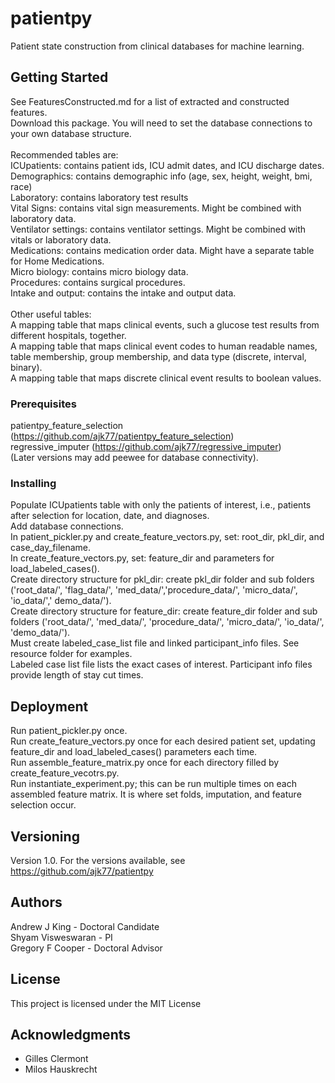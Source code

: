 # patientpy

Patient state construction from clinical databases for machine learning.

## Getting Started

See FeaturesConstructed.md for a list of extracted and constructed features. <br />
Download this package. You will need to set the database connections to your own database structure. <br />
<br />Recommended tables are:<br />
ICUpatients: contains patient ids, ICU admit dates, and ICU discharge dates. <br />
Demographics: contains demographic info (age, sex, height, weight, bmi, race)<br />
Laboratory: contains laboratory test results<br />
Vital Signs: contains vital sign measurements. Might be combined with laboratory data. <br />
Ventilator settings: contains ventilator settings. Might be combined with vitals or laboratory data. <br />
Medications: contains medication order data. Might have a separate table for Home Medications.<br />
Micro biology: contains micro biology data. <br />
Procedures: contains surgical procedures. <br />
Intake and output: contains the intake and output data. <br />
<br />Other useful tables:<br />
A mapping table that maps clinical events, such a glucose test results from different hospitals, together.<br />
A mapping table that maps clinical event codes to human readable names, table membership, group membership, and data type (discrete, interval, binary). <br />
A mapping table that maps discrete clinical event results to boolean values.

### Prerequisites

patientpy_feature_selection (https://github.com/ajk77/patientpy_feature_selection)<br />
regressive_imputer (https://github.com/ajk77/regressive_imputer)<br />
(Later versions may add peewee for database connectivity).

### Installing

Populate ICUpatients table with only the patients of interest, i.e., patients after selection for location, date, and diagnoses.<br />
Add database connections.<br />
In patient_pickler.py and create_feature_vectors.py, set: root_dir, pkl_dir, and case_day_filename.<br />
In create_feature_vectors.py, set: feature_dir and parameters for load_labeled_cases().<br />
Create directory structure for pkl_dir: create pkl_dir folder and sub folders ('root_data/', 'flag_data/', 'med_data/','procedure_data/', 'micro_data/', 'io_data/',' demo_data/').<br />
Create directory structure for feature_dir: create feature_dir folder and sub folders ('root_data/', 'med_data/', 'procedure_data/', 'micro_data/', 'io_data/', 'demo_data/').<br />
Must create labeled_case_list file and linked participant_info files. See resource folder for examples. <br />
Labeled case list file lists the exact cases of interest. Participant info files provide length of stay cut times. 

## Deployment

Run patient_pickler.py once.<br />
Run create_feature_vectors.py once for each desired patient set, updating feature_dir and load_labeled_cases() parameters each time. <br />
Run assemble_feature_matrix.py once for each directory filled by create_feature_vecotrs.py.<br />
Run instantiate_experiment.py; this can be run multiple times on each assembled feature matrix. It is where set folds, imputation, and feature selection occur. 

## Versioning

Version 1.0. For the versions available, see https://github.com/ajk77/patientpy

## Authors

Andrew J King - Doctoral Candidate<br />
Shyam Visweswaran - PI<br />
Gregory F Cooper - Doctoral Advisor 

## License

This project is licensed under the MIT License

## Acknowledgments

* Gilles Clermont
* Milos Hauskrecht 
